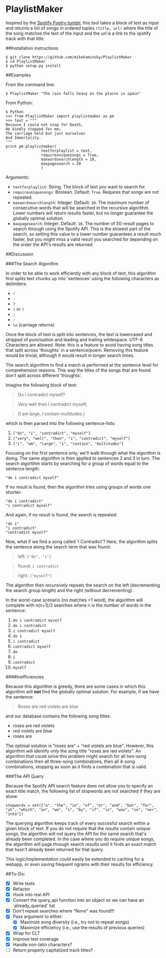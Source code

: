 # PlaylistMaker
Inspired by the [Spotify Poetry tumblr](http://spotifypoetry.tumblr.com/), this tool takes a block of text as input and returns a list of songs in ordered tuples `(title, url)` where the title of the song matches the text of the input and the url is a link to the spotify track with that title.

##Installation instructions

    $ git clone https://github.com/mikekaminsky/PlaylistMaker
    $ cd PlaylistMaker
    $ python setup.py install

##Examples

From the command line:

    $ PlaylistMaker "The rain falls heavy on the plains in spain"

From Python:

    $ Python
    >>> from PlaylistMaker import playlistmaker as pm
    >>> text = """
    Because I could not stop for Death,
    He kindly stopped for me;
    The carriage held but just ourselves
    And Immortality.
    """
    print pm.playlistmaker(
                    textforplaylist = text, 
                    requireuniquesongs = True,
                    maxwordsearchlength = 10,
                    maxpagesearch = 20
                    )
    
Arguments:

  * `textforplaylist`: String. The block of text you want to search for.
  * `requireuniquesongs`: Boolean. Default: `True`. Requires that songs are not repeated.
  * `maxwordsearchlength`: Integer. Default: `10`. The maximum number of consecutive words that will be searched in the recursive algorithm. Lower numbers will return results faster, but no longer guarantee the globally optimal solution.
  * `maxpagesearch`: Integer. Default: `10`. The number of 50-result pages to search through using the Spotify API. This is the slowest part of the search, so setting this value to a lower number guarantees a result much faster, but you might miss a valid result you searched for depending on the order the API's results are returned.

##Discussion

###The Search Algorithm

In order to be able to work efficiently with any block of text, this algorithm first splits text chunks up into 'sentences' using the following characters as delimiters:

  * `!`
  * `.`
  * `?`
  * `(` or `)`
  * `;`
  * `:`
  * `\n` (carriage returns) ` `
  
Once the block of text is split into sentences, the text is lowercased and stripped of punctuation and leading and trailing whitespace. UTF-8 Characters are allowed. Note: this is a feature to avoid having song titles that split across 'thoughts' in a sentence/poem. Removing this feature would be trivial, although it would result in longer search times.

The search algorithm to find a match is performed at the sentence level for comprehension reasons. This way the titles of the songs that are found don't split across different 'thoughts'.

Imagine the following block of text:

> Do I contradict myself?

> Very well then I contradict myself,

> (I am large, I contain multitudes.)

which is then parsed into the following sentence-lists:

1. `["do", "i", "contradict", "myself"]`
2. `["very", "well", "then", "i", "contradict", "myself"]`
3. `["i", "am", "large", "i", "contain", "multitudes"]`

Focusing on the first sentence only, we'll walk through what the algorithm is doing. The same algorithm is then applied to sentences 2 and 3 in turn. The search algortihm starts by searching for a group of words equal to the sentence length: 

    "do i contradict myself"

If no result is found, then the algorithm tries using groups of words one shorter:

    "do i contradict"
    "i contradict myself"

And again, if no result is found, the search is repeated:

    "do i"
    "i contradict"
    "contradict myself"

Now, what if we find a song called 'I Contradict'? Here, the algorithm splits the sentence along the search term that was found:

>  left: `["do", "i"]`

>  found: `i contradict`

>  right: `["myself"]`

The algorithm then _recursively_ repeats the search on the left (decrementing the search group length) and the right (without decrementing).

In the worst-case scenario (no matches >1 word), the algorithm will complete with n(n+1)/2 searches where n is the number of words in the sentence:

1. `do i contradict myself`
2. `do i contradict`
3. `i contradict myself`
4. `do i`
5. `i contradict`
6. `contradict myself`
7. `do`
8. `i`
9. `contradict`
10. `myself`


####Inefficiencies

Because this algorithm is greedy, there are some cases in which this algorithm will **not** find the globally optimal solution. For example, if we have the sentence:

> Roses are red violets are blue

and our database contains the following song titles:
* roses are red violets 
* red violets are blue
* roses are

The optimal solution is "roses are" + "red violets are blue". However, this algorithm will identify _only_ the song title "roses are red violets". An algorithm that could solve this problem might search for all two-song combinations then all three-song combinations, then all 4-song combinations, stopping as soon as it finds a combination that is valid.

###The API Query

Because the Spotify API search feature does not allow you to specify an exact title match, the following list of stopwords are not searched if they are alone:

    stopwords = set(["a", "the", "in", "of", "or", "and", "but", "for", "at", "which", "on", "we", "i", "by", "if", "is", "was", "so", "nor", "into"])

The querying algorithm keeps track of every succesful search within a given block of text. If you do not require that the results contain unique songs, the algorithm will not query the API for the same search that's already been completed. In the case where you do require unique songs, the algorithm will page through search results until it finds an exact match that hasn't already been returned for that query.

This logic/implementation could easily be extended to caching for a webapp, or even saving frequent ngrams with their results for efficiency.

##To-Do:
* [x] Write tests
* [x] Refactor
* [x] Hook into real API
* [x] Convert the query_api function into an object so we can have an 'already_queried' list
* [x] Don't repeat searches where "None" was found!!!
* [x] Pass argument to either:
  * [x] Maximize song diversity (i.e., try not to repeat songs)
  * [x] Maximize efficiency (i.e., use the results of previous queries)
* [x] Wrap for CLT
* [x] Improve test coverage
* [x] Handle non-latin characters?
* [ ] Return properly capitalized track titles?
